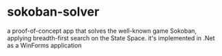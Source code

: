 # sokoban-solver
a proof-of-concept app that solves the well-known game Sokoban, applying breadth-first search on the State Space.
it's implemented in .Net as a WinForms application
